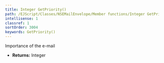 ```yaml
---
title: Integer GetPriority()
path: /EJScript/Classes/NSEMailEnvelope/Member functions/Integer GetPriority()
intellisense: 1
classref: 1
sortOrder: 3004
keywords: GetPriority()
---
```



Importance of the e-mail



* **Returns:** Integer



